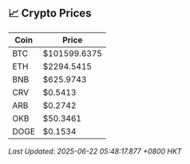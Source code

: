 ## 📈 Crypto Prices

| Coin | Price |
| ---- | ----- |
| BTC | $101599.6375 |
| ETH | $2294.5415 |
| BNB | $625.9743 |
| CRV | $0.5413 |
| ARB | $0.2742 |
| OKB | $50.3461 |
| DOGE | $0.1534 |

_Last Updated: 2025-06-22 05:48:17.877 +0800 HKT_